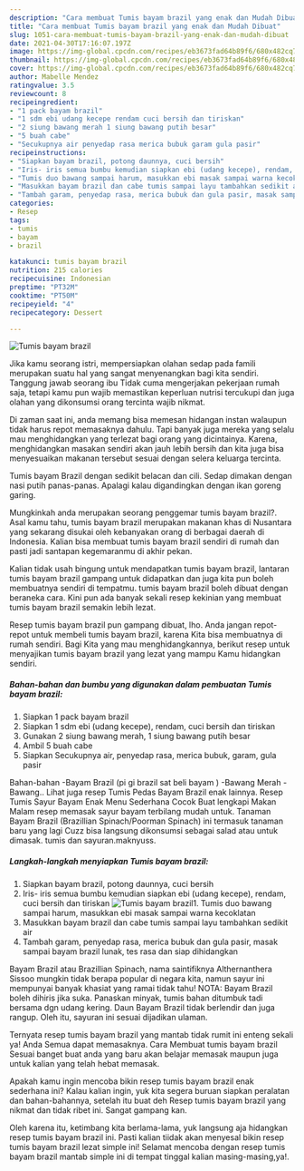 ```yaml
---
description: "Cara membuat Tumis bayam brazil yang enak dan Mudah Dibuat"
title: "Cara membuat Tumis bayam brazil yang enak dan Mudah Dibuat"
slug: 1051-cara-membuat-tumis-bayam-brazil-yang-enak-dan-mudah-dibuat
date: 2021-04-30T17:16:07.197Z
image: https://img-global.cpcdn.com/recipes/eb3673fad64b89f6/680x482cq70/tumis-bayam-brazil-foto-resep-utama.jpg
thumbnail: https://img-global.cpcdn.com/recipes/eb3673fad64b89f6/680x482cq70/tumis-bayam-brazil-foto-resep-utama.jpg
cover: https://img-global.cpcdn.com/recipes/eb3673fad64b89f6/680x482cq70/tumis-bayam-brazil-foto-resep-utama.jpg
author: Mabelle Mendez
ratingvalue: 3.5
reviewcount: 8
recipeingredient:
- "1 pack bayam brazil"
- "1 sdm ebi udang kecepe rendam cuci bersih dan tiriskan"
- "2 siung bawang merah 1 siung bawang putih besar"
- "5 buah cabe"
- "Secukupnya air penyedap rasa merica bubuk garam gula pasir"
recipeinstructions:
- "Siapkan bayam brazil, potong daunnya, cuci bersih"
- "Iris- iris semua bumbu kemudian siapkan ebi (udang kecepe), rendam, cuci bersih dan tiriskan"
- "Tumis duo bawang sampai harum, masukkan ebi masak sampai warna kecoklatan"
- "Masukkan bayam brazil dan cabe tumis sampai layu tambahkan sedikit air"
- "Tambah garam, penyedap rasa, merica bubuk dan gula pasir, masak sampai bayam brazil lunak, tes rasa dan siap dihidangkan"
categories:
- Resep
tags:
- tumis
- bayam
- brazil

katakunci: tumis bayam brazil 
nutrition: 215 calories
recipecuisine: Indonesian
preptime: "PT32M"
cooktime: "PT50M"
recipeyield: "4"
recipecategory: Dessert

---
```



![Tumis bayam brazil](https://img-global.cpcdn.com/recipes/eb3673fad64b89f6/680x482cq70/tumis-bayam-brazil-foto-resep-utama.jpg)

Jika kamu seorang istri, mempersiapkan olahan sedap pada famili merupakan suatu hal yang sangat menyenangkan bagi kita sendiri. Tanggung jawab seorang ibu Tidak cuma mengerjakan pekerjaan rumah saja, tetapi kamu pun wajib memastikan keperluan nutrisi tercukupi dan juga olahan yang dikonsumsi orang tercinta wajib nikmat.

Di zaman  saat ini, anda memang bisa memesan hidangan instan walaupun tidak harus repot memasaknya dahulu. Tapi banyak juga mereka yang selalu mau menghidangkan yang terlezat bagi orang yang dicintainya. Karena, menghidangkan masakan sendiri akan jauh lebih bersih dan kita juga bisa menyesuaikan makanan tersebut sesuai dengan selera keluarga tercinta. 

Tumis bayam Brazil dengan sedikit belacan dan cili. Sedap dimakan dengan nasi putih panas-panas. Apalagi kalau digandingkan dengan ikan goreng garing.

Mungkinkah anda merupakan seorang penggemar tumis bayam brazil?. Asal kamu tahu, tumis bayam brazil merupakan makanan khas di Nusantara yang sekarang disukai oleh kebanyakan orang di berbagai daerah di Indonesia. Kalian bisa membuat tumis bayam brazil sendiri di rumah dan pasti jadi santapan kegemaranmu di akhir pekan.

Kalian tidak usah bingung untuk mendapatkan tumis bayam brazil, lantaran tumis bayam brazil gampang untuk didapatkan dan juga kita pun boleh membuatnya sendiri di tempatmu. tumis bayam brazil boleh dibuat dengan beraneka cara. Kini pun ada banyak sekali resep kekinian yang membuat tumis bayam brazil semakin lebih lezat.

Resep tumis bayam brazil pun gampang dibuat, lho. Anda jangan repot-repot untuk membeli tumis bayam brazil, karena Kita bisa membuatnya di rumah sendiri. Bagi Kita yang mau menghidangkannya, berikut resep untuk menyajikan tumis bayam brazil yang lezat yang mampu Kamu hidangkan sendiri.

<!--inarticleads1-->

##### Bahan-bahan dan bumbu yang digunakan dalam pembuatan Tumis bayam brazil:

1. Siapkan 1 pack bayam brazil
1. Siapkan 1 sdm ebi (udang kecepe), rendam, cuci bersih dan tiriskan
1. Gunakan 2 siung bawang merah, 1 siung bawang putih besar
1. Ambil 5 buah cabe
1. Siapkan Secukupnya air, penyedap rasa, merica bubuk, garam, gula pasir


Bahan-bahan -Bayam Brazil (pi gi brazil sat beli bayam ) -Bawang Merah -Bawang.. Lihat juga resep Tumis Pedas Bayam Brazil enak lainnya. Resep Tumis Sayur Bayam Enak Menu Sederhana Cocok Buat lengkapi Makan Malam resep memasak sayur bayam terbilang mudah untuk. Tanaman Bayam Brazil (Brazillian Spinach/Poorman Spinach) ini termasuk tanaman baru yang lagi Cuzz bisa langsung dikonsumsi sebagai salad atau untuk dimasak. tumis dan sayuran.maknyuss. 

<!--inarticleads2-->

##### Langkah-langkah menyiapkan Tumis bayam brazil:

1. Siapkan bayam brazil, potong daunnya, cuci bersih
1. Iris- iris semua bumbu kemudian siapkan ebi (udang kecepe), rendam, cuci bersih dan tiriskan
<img src="https://img-global.cpcdn.com/steps/f837cab4f1902ec6/160x128cq70/tumis-bayam-brazil-langkah-memasak-2-foto.jpg" alt="Tumis bayam brazil">1. Tumis duo bawang sampai harum, masukkan ebi masak sampai warna kecoklatan
1. Masukkan bayam brazil dan cabe tumis sampai layu tambahkan sedikit air
1. Tambah garam, penyedap rasa, merica bubuk dan gula pasir, masak sampai bayam brazil lunak, tes rasa dan siap dihidangkan


Bayam Brazil atau Brazillian Spinach, nama saintifiknya Althernanthera Sissoo mungkin tidak berapa popular di negara kita, namun sayur ini mempunyai banyak khasiat yang ramai tidak tahu! NOTA: Bayam Brazil boleh dihiris jika suka. Panaskan minyak, tumis bahan ditumbuk tadi bersama dgn udang kering. Daun Bayam Brazil tidak berlendir dan juga rangup. Oleh itu, sayuran ini sesuai dijadikan ulaman. 

Ternyata resep tumis bayam brazil yang mantab tidak rumit ini enteng sekali ya! Anda Semua dapat memasaknya. Cara Membuat tumis bayam brazil Sesuai banget buat anda yang baru akan belajar memasak maupun juga untuk kalian yang telah hebat memasak.

Apakah kamu ingin mencoba bikin resep tumis bayam brazil enak sederhana ini? Kalau kalian ingin, yuk kita segera buruan siapkan peralatan dan bahan-bahannya, setelah itu buat deh Resep tumis bayam brazil yang nikmat dan tidak ribet ini. Sangat gampang kan. 

Oleh karena itu, ketimbang kita berlama-lama, yuk langsung aja hidangkan resep tumis bayam brazil ini. Pasti kalian tiidak akan menyesal bikin resep tumis bayam brazil lezat simple ini! Selamat mencoba dengan resep tumis bayam brazil mantab simple ini di tempat tinggal kalian masing-masing,ya!.


